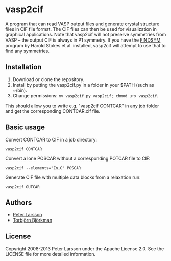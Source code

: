 vasp2cif
========

A program that can read VASP output files and generate crystal structure files in CIF file format. The CIF files can then be used for visualization in graphical applications. Note that vasp2cif will not preserve symmetries from VASP – the output CIF is always in P1 symmetry. If you have the [FINDSYM](http://stokes.byu.edu/iso/isotropy.php) program by Harold Stokes et al. installed, vasp2cif will attempt to use that to find any symmetries.

Installation
------------

1. Download or clone the repository.
2. Install by putting the vasp2cif.py in a folder in your $PATH (such as ~/bin).
3. Change permissions: ```mv vasp2cif.py vasp2cif; chmod u+x vasp2cif```.

This should allow you to write e.g. "vasp2cif CONTCAR" in any job folder and get the corresponding CONTCAR.cif file.

Basic usage
-----------

Convert CONTCAR to CIF in a job directory:

    vasp2cif CONTCAR

Convert a lone POSCAR without a corresponding POTCAR file to CIF:

    vasp2cif --elements="Zn,O" POSCAR

Generate CIF file with multiple data blocks from a relaxation run:

    vasp2cif OUTCAR

Authors
-------

* [Peter Larsson](http://www.nsc.liu.se/~pla/)
* [Torbjörn Björkman](http://physics.aalto.fi/personnel/?id=538)

License
---------------------

Copyright 2008-2013 Peter Larsson under the Apache License 2.0. See the LICENSE file for more detailed information.

